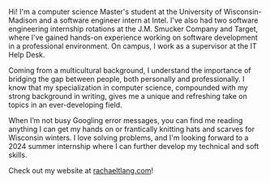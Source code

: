 Hi! I'm a computer science Master's student at the University of Wisconsin-Madison and a software engineer intern at Intel. I've also had two software engineering internship rotations at the J.M. Smucker Company and Target, where I've gained hands-on experience working on software development in a professional environment. On campus, I work as a supervisor at the IT Help Desk.

Coming from a multicultural background, I understand the importance of bridging the gap between people, both personally and professionally. I know that my specialization in computer science, compounded with my strong background in writing, gives me a unique and refreshing take on topics in an ever-developing field.

When I’m not busy Googling error messages, you can find me reading anything I can get my hands on or frantically knitting hats and scarves for Wisconsin winters. I love solving problems, and I'm looking forward to a 2024 summer internship where I can further develop my technical and soft skills.

Check out my website at [rachaeltlang.com](http://rachaeltlang.com/)!
